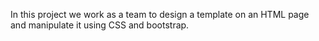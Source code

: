 In this project we work as a team to design a template on an HTML page and manipulate it using CSS and bootstrap.
